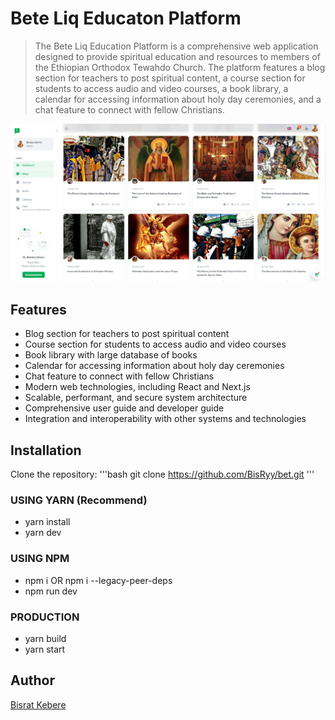 # Bete Liq Educaton Platform
> The Bete Liq Education Platform is a comprehensive web application designed to provide spiritual education and resources to members of the Ethiopian Orthodox Tewahdo Church. The platform features a blog section for
> teachers to post spiritual content, a course section for students to access audio and video courses, a book library, a calendar for accessing information about holy day ceremonies, and a chat feature to connect with
> fellow Christians.

![Logo](./public/assets/images/home/for_teachers.png)

## Features
- Blog section for teachers to post spiritual content
- Course section for students to access audio and video courses
- Book library with large database of books
- Calendar for accessing information about holy day ceremonies
- Chat feature to connect with fellow Christians
- Modern web technologies, including React and Next.js
- Scalable, performant, and secure system architecture
- Comprehensive user guide and developer guide
- Integration and interoperability with other systems and technologies

## Installation
Clone the repository:
'''bash
git clone https://github.com/BisRyy/bet.git
'''

### USING YARN (Recommend)

- yarn install
- yarn dev

### USING NPM

- npm i OR npm i --legacy-peer-deps
- npm run dev

### PRODUCTION
- yarn build
- yarn start


## Author

[Bisrat Kebere](https://bisrat.tech) 
